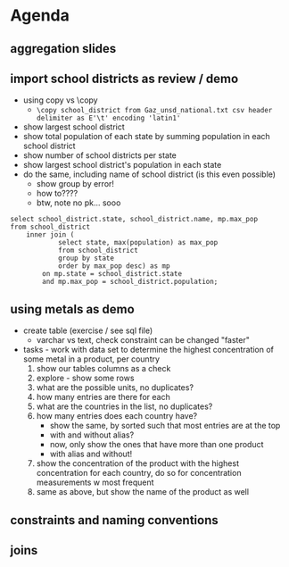 # Agenda

## aggregation slides

## import school districts as review / demo

* using copy vs \copy
	* `\copy school_district from Gaz_unsd_national.txt csv header delimiter as E'\t' encoding 'latin1'`
* show largest school district
* show total population of each state by summing population in each school district
* show number of school districts per state
* show largest school district's population in each state
* do the same, including name of school district (is this even possible)
	* show group by error!
	* how to????
	* btw, note no pk... sooo
```
select school_district.state, school_district.name, mp.max_pop 
from school_district 
	inner join (
			select state, max(population) as max_pop 
			from school_district 
			group by state 
			order by max_pop desc) as mp 
		on mp.state = school_district.state 
		and mp.max_pop = school_district.population; 
```

## using metals as demo

* create table (exercise / see sql file)
	* varchar vs text, check constraint can be changed "faster"
* tasks - work with data set to determine the highest concentration of some metal in a product, per country
	1. show our tables columns as a check
	2. explore - show some rows
	3. what are the possible units, no duplicates?
	4. how many entries are there for each
	5. what are the countries in the list, no duplicates?
	6. how many entries does each country have?
		* show the same, by sorted such that most entries are at the top 
		* with and without alias?
		* now, only show the ones that have more than one product
		* with alias and without!
	7. show the concentration of the product with the highest concentration for each country, do so for concentration measurements w most frequent
	8. same as above, but show the name of the product as well

## constraints and naming conventions

## joins
